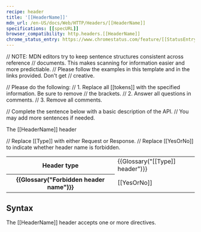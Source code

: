 ```yaml
---
recipe: header
title: '[[HeaderName]]'
mdn_url: /en-US/docs/Web/HTTP/Headers/[[HeaderName]]
specifications: [[specURL]]
browser_compatibility: http.headers.[[HeaderName]]
chrome_status_entry: https://www.chromestatus.com/feature/[[StatusEntryID]]
---
```


// NOTE: MDN editors try to keep sentence structures consistent across reference
// documents. This makes scanning for information easier and more predictiable.
// Please follow the examples in this template and in the links provided. Don't get
// creative.

// Please do the following:
// 1. Replace all [[tokens]] with the specified information. Be sure to remove
// the brackets.
// 2. Answer all questions in comments.
// 3. Remove all comments.

// Complete the sentence below with a basic description of the API.
// You may add more sentences if needed.

The [[HeaderName]] header 

// Replace [[Type]] with either Request or Response.
// Replace [[YesOrNo]] to indicate whether header name is forbidden.
<table class="properties">
 <tbody>
  <tr>
   <th scope="row">Header type</th>
   <td>{{Glossary("[[Type]] header")}}</td>
  </tr>
  <tr>
   <th scope="row">{{Glossary("Forbidden header name")}}</th>
   <td>[[YesOrNo]]</td>
  </tr>
 </tbody>
</table>

## Syntax



The [[HeaderName]] header accepts one or more directives.

